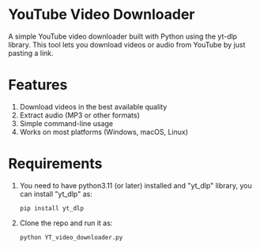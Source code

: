 # YouTube Video Downloader

A simple YouTube video downloader built with Python using the yt-dlp library.
This tool lets you download videos or audio from YouTube by just pasting a link.

# Features

1. Download videos in the best available quality
2. Extract audio (MP3 or other formats)
3. Simple command-line usage
4. Works on most platforms (Windows, macOS, Linux)

# Requirements

1. You need to have python3.11 (or later) installed and "yt_dlp" library, you can install "yt_dlp" as:

    ``` 
    pip install yt_dlp 
    ```

2. Clone the repo and run it as:

    ``` 
    python YT_video_downloader.py
    ```

